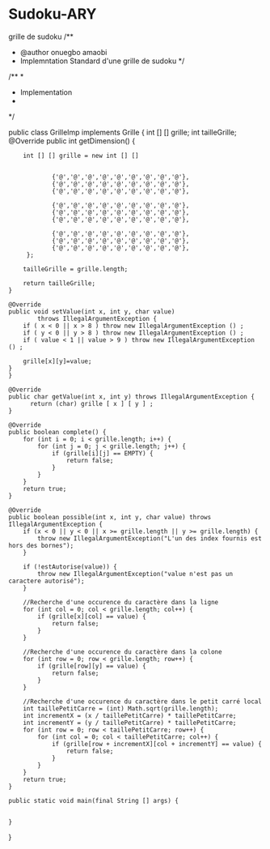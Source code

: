 # Sudoku-ARY
grille de sudoku
/**
 * @author onuegbo amaobi
 * Implemntation Standard d'une grille de sudoku
 */





/**
 *
 * Implementation
 *
 */

public class GrilleImp implements Grille {
	 int [] [] grille;
	int tailleGrille;
	@Override
	public  int getDimension() {
		
		int [] [] grille = new int [] []

				
			 	{'@','@','@','@','@','@','@','@','@'},
				{'@','@','@','@','@','@','@','@','@'},
				{'@','@','@','@','@','@','@','@','@'},
				
				{'@','@','@','@','@','@','@','@','@'},
				{'@','@','@','@','@','@','@','@','@'},
				{'@','@','@','@','@','@','@','@','@'},
				
				{'@','@','@','@','@','@','@','@','@'},
				{'@','@','@','@','@','@','@','@','@'},
				{'@','@','@','@','@','@','@','@','@'},
		 };

		tailleGrille = grille.length;

		return tailleGrille;
	}

	@Override
	public void setValue(int x, int y, char value)
			throws IllegalArgumentException {
		if ( x < 0 || x > 8 ) throw new IllegalArgumentException () ;
		if ( y < 0 || y > 8 ) throw new IllegalArgumentException () ;
		if ( value < 1 || value > 9 ) throw new IllegalArgumentException () ;
		
		grille[x][y]=value;
	}
	}

	@Override
	public char getValue(int x, int y) throws IllegalArgumentException {
		  return (char) grille [ x ] [ y ] ;
	}

	@Override
	public boolean complete() {
        for (int i = 0; i < grille.length; i++) {
            for (int j = 0; j < grille.length; j++) {
                if (grille[i][j] == EMPTY) {
                    return false;
                }
            }
        }
        return true;
    }

	@Override
	public boolean possible(int x, int y, char value) throws IllegalArgumentException {
        if (x < 0 || y < 0 || x >= grille.length || y >= grille.length) {
            throw new IllegalArgumentException("L'un des index fournis est hors des bornes");
        }

        if (!estAutorise(value)) {
            throw new IllegalArgumentException("value n'est pas un caractere autorisé");
        }

        //Recherche d'une occurence du caractère dans la ligne
        for (int col = 0; col < grille.length; col++) {
            if (grille[x][col] == value) {
                return false;
            }
        }

        //Recherche d'une occurence du caractère dans la colone
        for (int row = 0; row < grille.length; row++) {
            if (grille[row][y] == value) {
                return false;
            }
        }

        //Recherche d'une occurence du caractère dans le petit carré local
        int taillePetitCarre = (int) Math.sqrt(grille.length);
        int incrementX = (x / taillePetitCarre) * taillePetitCarre;
        int incrementY = (y / taillePetitCarre) * taillePetitCarre;
        for (int row = 0; row < taillePetitCarre; row++) {
            for (int col = 0; col < taillePetitCarre; col++) {
                if (grille[row + incrementX][col + incrementY] == value) {
                    return false;
                }
            }
        }
        return true;
    }

	public static void main(final String [] args) {


	}



}
